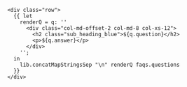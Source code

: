        <div class="row">
          {{ let
            renderQ = q: ''
              <div class="col-md-offset-2 col-md-8 col-xs-12">
                <h2 class="sub_heading_blue">${q.question}</h2>
                <p>${q.answer}</p>
              </div>
            '';
          in
            lib.concatMapStringsSep "\n" renderQ faqs.questions
          }}
        </div>
